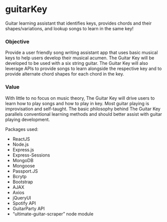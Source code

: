 # guitarKey
Guitar learning assistant that identifies keys, provides chords and their shapes/variations, and lookup songs to learn in the same key!

### Objective
Provide a user friendly song writing assistant app that uses basic musical keys to help users develop their musical acumen. The Guitar Key will be developed to be used with a six string guitar. The Guitar Key will also leverage APIs to provide songs to learn alongside the respective key and to provide alternate chord shapes for each chord in the key.
### Value
With little to no focus on music theory, The Guitar Key will drive users to learn how to play songs and how to play in key. Most guitar playing is improvisation and self-taught. The basic philosophy behind The Guitar Key parallels conventional learning methods and should better assist with guitar playing development.

Packages used:

* ReactJS
* Node.js
* Express.js
* Express-Sessions
* MongoDB
* Mongoose
* Passport.JS
* Bcrytp
* Bootstrap
* AJAX
* Axios
* jQueryUI
* Spotify API
* GuitarParty API
* “ultimate-guitar-scraper” node module
